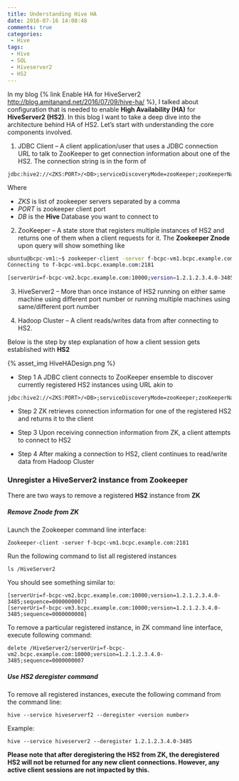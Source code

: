 ```yaml
---
title: Understanding Hive HA
date: 2016-07-16 14:08:48
comments: true
categories: 
 - Hive
tags:
 - Hive
 - SQL
 - Hiveserver2
 - HS2
---
```


In my blog {% link Enable HA for HiveServer2 http://blog.amitanand.net/2016/07/09/hive-ha/ %}, I talked about configuration that is needed to enable **High Availability (HA)** for **HiveServer2 (HS2)**. In this blog I want to take a deep dive into the architecture behind HA of HS2. Let’s start with understanding the core components involved.
<!--more-->

1. JDBC Client – A client application/user that uses a JDBC connection URL to talk to ZooKeeper to get connection information about one of the HS2. The connection string is in the form of
```
jdbc:hive2://<ZKS:PORT>/<DB>;serviceDiscoveryMode=zooKeeper;zooKeeperNamespace=hiveserver2;
```
Where
* _ZKS_ is list of zookeeper servers separated by a comma
* _PORT_ is zookeeper client port
* _DB_ is the **Hive** Database you want to connect to

2. ZooKeeper – A state store that registers multiple instances of HS2 and returns one of them when a client requests for it. The **Zookeeper Znode** upon query will show something like
```bash
ubuntu@bcpc-vm1:~$ zookeeper-client -server f-bcpc-vm1.bcpc.example.com:2181 ls /HiveServer2
Connecting to f-bcpc-vm1.bcpc.example.com:2181

[serverUri=f-bcpc-vm2.bcpc.example.com:10000;version=1.2.1.2.3.4.0-3485;sequence=0000000007]
```

3. HiveServer2 – More than once instance of HS2 running on either same machine using different port number or running multiple machines using same/different port number

4. Hadoop Cluster – A client reads/writes data from after connecting to HS2.

Below is the step by step explanation of how a client session gets established with **HS2**

{% asset_img HiveHADesign.png %}

* Step 1
A JDBC client connects to ZooKeeper ensemble to discover currently registered HS2 instances using URL akin to
```
jdbc:hive2://<ZKS:PORT>/<DB>;serviceDiscoveryMode=zooKeeper;zooKeeperNamespace=hiveserver2;
```


* Step 2 
ZK retrieves connection information for one of the registered HS2 and returns it to the client

* Step 3 
Upon receiving connection information from ZK, a client attempts to connect to HS2

* Step 4 
After making a connection to HS2, client continues to read/write data from Hadoop Cluster

### Unregister a HiveServer2 instance from Zookeeper

There are two ways to remove a registered **HS2** instance from **ZK**

##### Remove Znode from ZK
Launch the Zookeeper command line interface:
```
Zookeeper-client -server f-bcpc-vm1.bcpc.example.com:2181
```
Run the following command to list all registered instances
```
ls /HiveServer2
```
You should see something similar to:
```
[serverUri=f-bcpc-vm2.bcpc.example.com:10000;version=1.2.1.2.3.4.0-3485;sequence=0000000007]
[serverUri=f-bcpc-vm3.bcpc.example.com:10000;version=1.2.1.2.3.4.0-3485;sequence=0000000008]
```
To remove a particular registered instance, in ZK command line interface, execute following command:
```
delete /HiveServer2/serverUri=f-bcpc-vm2.bcpc.example.com:10000;version=1.2.1.2.3.4.0-3485;sequence=0000000007
```
##### Use HS2 deregister command
To remove all registered instances, execute the following command from the command line:
```
hive --service hiveserverf2 --deregister <version number>
```
Example:
```
hive --service hiveserver2 --deregister 1.2.1.2.3.4.0-3485
```

**Please note that after deregistering the HS2 from ZK, the deregistered HS2 will not be returned for any new client connections. However, any active client sessions are not impacted by this.**

